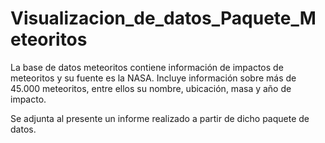# Visualizacion_de_datos_Paquete_Meteoritos

La base de datos meteoritos contiene información de impactos de meteoritos y su fuente es la NASA. Incluye información sobre más de 45.000 meteoritos, entre ellos su nombre, ubicación, masa y año de impacto.

Se adjunta al presente un informe realizado a partir de dicho paquete de datos.
